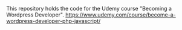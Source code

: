 This repository holds the code for the Udemy course "Becoming a Wordpress Developer".
https://www.udemy.com/course/become-a-wordpress-developer-php-javascript/
